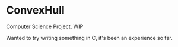 # ConvexHull
Computer Science Project, WIP

Wanted to try writing something in C, it's been an experience so far.
